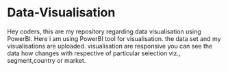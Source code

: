 # Data-Visualisation
Hey coders, this are my repository regarding data visualisation using PowerBI.
Here i am using PowerBI tool for visualisation.
the data set and my visualisations are uploaded.
visualisation are responsive you can see the data how changes with respective of particular selection viz., segment,country or market.
